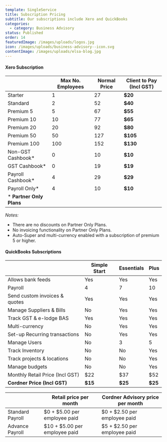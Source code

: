 ```yaml
---
template: SingleService
title: Subscription Pricing
subtitle: Our subscriptions include Xero and QuickBooks
categories:
  - category: Business Advisory
status: Published
order: 14
featuredImage: /images/uploads/logos.jpg
icon: /images/uploads/business-advisory--icon.svg
contentImage: /images/uploads/elsa-blog.jpg
---
```

#### Xero Subscription

|                           | Max No. Employees | Normal Price | **Client to Pay (Incl GST)** |
| ------------------------- | ----------------- | ------------ | ---------------------------- |
| Starter                   | 1                 | 27           | **$20**                      |
| Standard                  | 2                 | 52           | **$40**                      |
| Premium 5                 | 5                 | 67           | **$55**                      |
| Premium 10                | 10                | 77           | **$65**                      |
| Premium 20                | 20                | 92           | **$80**                      |
| Premium 50                | 50                | 127          | **$105**                     |
| Premium 100               | 100               | 152          | **$130**                     |
| Non-GST Cashbook*         | 0                 | 10           | **$10**                      |
| GST Cashbook*             | 0                 | 19           | **$19**                      |
| Payroll Cashbook*         | 4                 | 29           | **$29**                      |
| Payroll Only*             | 4                 | 10           | **$10**                      |
| \* **Partner Only Plans** |                   |              |                              |

*Notes:*

* There are no discounts on Partner Only Plans. 
* No invoicing functionality on Partner Only Plans.
* Auto-Super and multi-currency enabled with a subscription of premium 5 or higher.

#### QuickBooks Subscriptions

|                                 | Simple Start | Essentials | Plus    |
| ------------------------------- | ------------ | ---------- | ------- |
| Allows bank feeds               | Yes          | Yes        | Yes     |
| Payroll                         | 4            | 7          | 10      |
| Send custom invoices & quotes   | Yes          | Yes        | Yes     |
| Manage Suppliers & Bills        | No           | Yes        | Yes     |
| Track GST & e-lodge BAS         | Yes          | Yes        | Yes     |
| Multi-currency                  | No           | Yes        | Yes     |
| Set-up Recurring transactions   | No           | Yes        | Yes     |
| Manage Users                    | No           | 3          | 5       |
| Track Inventory                 | No           | No         | Yes     |
| Track projects & locations      | No           | No         | Yes     |
| Manage budgets                  | No           | No         | Yes     |
| Monthly Retail Price (Incl GST) | $22          | $37        | $52     |
| **Cordner Price (Incl GST)**    | **$15**      | **$25**    | **$25** |

|                       | Retail price per month        | **Cordner Advisory price per month**            |
| --------------------- | ----------------------------- | ----------------------------------------------- |
| Standard Payroll      | $0 + $5.00 per employee paid  | $0 + $2.50 per employee paid                    |
| Advance Payroll       | $10 + $5.00 per employee paid | $5 + $2.50 per employee paid                    |